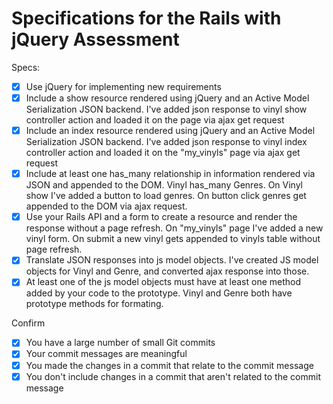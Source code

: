 # Specifications for the Rails with jQuery Assessment

Specs:
- [x] Use jQuery for implementing new requirements
- [x] Include a show resource rendered using jQuery and an Active Model Serialization JSON backend. I've added json response to vinyl show controller action and loaded it on the page via ajax get request
- [x] Include an index resource rendered using jQuery and an Active Model Serialization JSON backend. I've added json response to vinyl index controller action and loaded it on the "my_vinyls" page via ajax get request
- [x] Include at least one has_many relationship in information rendered via JSON and appended to the DOM. Vinyl has_many Genres. On Vinyl show I've added a button to load genres. On button click genres get appended to the DOM via ajax request.
- [x] Use your Rails API and a form to create a resource and render the response without a page refresh. On "my_vinyls" page I've added a new vinyl form. On submit a new vinyl gets appended to vinyls table without page refresh.
- [x] Translate JSON responses into js model objects. I've created JS model objects for Vinyl and Genre, and converted ajax response into those.
- [x] At least one of the js model objects must have at least one method added by your code to the prototype. Vinyl and Genre both have prototype methods for formating.

Confirm
- [x] You have a large number of small Git commits
- [x] Your commit messages are meaningful
- [x] You made the changes in a commit that relate to the commit message
- [x] You don't include changes in a commit that aren't related to the commit message
